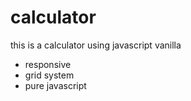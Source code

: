 # calculator
this is a calculator using javascript vanilla

- responsive 
- grid system
- pure javascript
